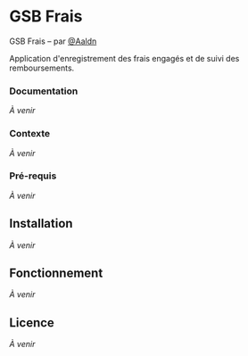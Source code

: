 GSB Frais
========================

GSB Frais – par [@Aaldn](https://github.com/Aaldn)

Application d'enregistrement des frais engagés et de suivi des remboursements.

### Documentation

_À venir_

### Contexte

_À venir_

### Pré-requis

_À venir_

## Installation

_À venir_

## Fonctionnement

_À venir_

## Licence

_À venir_